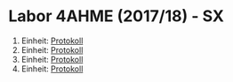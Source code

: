 # Labor 4AHME (2017/18) - SX

1. Einheit: [Protokoll](/nebflm14/Protokoll1.md)
2. Einheit: [Protokoll](/nebflm14/Protokoll2.md)
3. Einheit: [Protokoll](/nebflm14/Protokoll3.md)
4. Einheit: [Protokoll](/nebflm14/Protokoll4.md)
